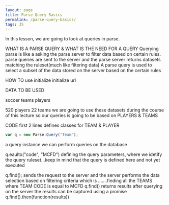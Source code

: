 ```yaml
---
layout: page
title: Parse Query Basics
permalink: /parse-query-basics/
tags: JS
---
```

In this lesson, we are going to look at queries in parse.

WHAT IS A PARSE QUERY & WHAT IS THE NEED FOR A QUERY
Querying parse is like a asking the parse server to filter data based on certain rules.
parse queries are sent to the server and the parse server returns datasets matching the ruleset(much like filtering data)
A parse query is used to select a subset of the data stored on the server based on the certain rules


HOW TO
use initialize
initialize url

DATA TO BE USED

soccer teams
players

520 players
22 teams
we are going to use these datasets during the course of this lecture
so our queries is going to be based on PLAYERS & TEAMS

CODE
first 2 lines defines classes for TEAM & PLAYER
``` javascript
var q = new Parse.Query("Team");
```


a query instance we can perform queries on the database

q.eaulto("code", "MCFD")
defining the query parameters, where we idetify the query ruleset...keep in mind that the query is defined here and not yet executed

q.find();
sends the request to the server and the server performs the data selection based on filtering criteria
which is .......finding all the TEAMS where TEAM CODE is equal to MCFD
q.find() returns results after querying on the server
the results can be captured using a promise 
q.find().then(function(results))



